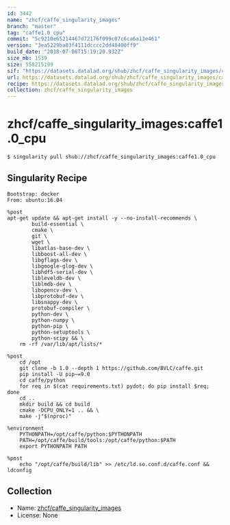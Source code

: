 ```yaml
---
id: 3442
name: "zhcf/caffe_singularity_images"
branch: "master"
tag: "caffe1.0_cpu"
commit: "5c9210e65214467d72176f099c07c6ca6a13e461"
version: "3ea5229ba83f4111dcccc2dd48400ff9"
build_date: "2018-07-08T15:19:20.932Z"
size_mb: 1539
size: 558215199
sif: "https://datasets.datalad.org/shub/zhcf/caffe_singularity_images/caffe1.0_cpu/2018-07-08-5c9210e6-3ea5229b/3ea5229ba83f4111dcccc2dd48400ff9.simg"
url: https://datasets.datalad.org/shub/zhcf/caffe_singularity_images/caffe1.0_cpu/2018-07-08-5c9210e6-3ea5229b/
recipe: https://datasets.datalad.org/shub/zhcf/caffe_singularity_images/caffe1.0_cpu/2018-07-08-5c9210e6-3ea5229b/Singularity
collection: zhcf/caffe_singularity_images
---
```


# zhcf/caffe_singularity_images:caffe1.0_cpu

```bash
$ singularity pull shub://zhcf/caffe_singularity_images:caffe1.0_cpu
```

## Singularity Recipe

```singularity
Bootstrap: docker
From: ubuntu:16.04

%post
apt-get update && apt-get install -y --no-install-recommends \
        build-essential \
        cmake \
        git \
        wget \
        libatlas-base-dev \
        libboost-all-dev \
        libgflags-dev \
        libgoogle-glog-dev \
        libhdf5-serial-dev \
        libleveldb-dev \
        liblmdb-dev \
        libopencv-dev \
        libprotobuf-dev \
        libsnappy-dev \
        protobuf-compiler \
        python-dev \
        python-numpy \
        python-pip \
        python-setuptools \
        python-scipy && \
    rm -rf /var/lib/apt/lists/*

%post
    cd /opt
    git clone -b 1.0 --depth 1 https://github.com/BVLC/caffe.git
    pip install -U pip~=9.0
    cd caffe/python
    for req in $(cat requirements.txt) pydot; do pip install $req; done
    cd ..
    mkdir build && cd build
    cmake -DCPU_ONLY=1 .. && \
    make -j"$(nproc)"

%environment
    PYTHONPATH=/opt/caffe/python:$PYTHONPATH
    PATH=/opt/caffe/build/tools:/opt/caffe/python:$PATH
    export PYTHONPATH PATH

%post
    echo "/opt/caffe/build/lib" >> /etc/ld.so.conf.d/caffe.conf && ldconfig
```

## Collection

 - Name: [zhcf/caffe_singularity_images](https://github.com/zhcf/caffe_singularity_images)
 - License: None

